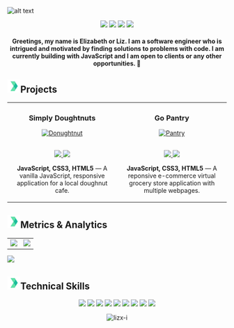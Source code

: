 ![alt text](https://github.com/lizx-i/lizx-i/blob/main/Light%20Grey%20Minimalist%20Fashion%20Designer%20LinkedIn%20Banner.gif)

<p align="center">
<a href="https://twitter.com/lizx_i"><img src="https://img.shields.io/badge/@lizx__i-61e2a9?&style=for-the-badge&logo=twitter&logoColor=white" height=27></a>
<a href="mailto:eoiruafemi@gmail.com"><img src="https://img.shields.io/badge/eoiruafemi@gmail.com-61e2a9?style=for-the-badge&logo=gmail&logoColor=white" height=27></a>
<a href="https://www.linkedin.com/in/eiruafemi/"><img src="https://img.shields.io/badge/elizabeth_iruafemi-61e2a9?style=for-the-badge&logo=linkedin&logoColor=white_" height=27></a>
<a href=""><img src="https://img.shields.io/badge/Download_Resume-61e2a9?style=for-the-badge&logo=googledrive&logoColor=white" height=27></a>
</p>

<h4 align="center">
    Greetings, my name is Elizabeth or Liz. I am a software engineer who is intrigued and motivated by finding solutions to problems with code. I am currently building with JavaScript and I am open to clients or any other opportunities. 🤍
</h4>

<h2 align="left"><img src="https://github.com/lizx-i/lizx-i/blob/main/icons8-chevron-right-48.png" height=30px>Projects</h2>

<table>
<tr>
<td width="50%">
<h3 align="center" color="white">Simply Doughtnuts</h3>
<div align="center" >  
<a href='https://simplydoughnuts.netlify.app/'>
<img src="" alt="Donughtnut" height="322px" width="100%" />
</a>
<br>
<br>
<p>
<a href="" target="_blank">
<img src="https://img.shields.io/badge/Code-lightgrey?style=for-the-badge&logo=github"/>
</a>  
<a href="https://simplydoughnuts.netlify.app/" target="_blank">
<img src="https://img.shields.io/badge/-website-green?style=for-the-badge&color=61e2a9"/>
</a>
</p>
<p><strong>JavaScript, CSS3, HTML5</strong> — A vanilla JavaScript, responsive application for a local doughnut cafe.</p>
</div>
</td>
    
    
<td width="50%">
<h3 align="center" color="white">Go Pantry</h3>
<div align="center" >  
<a href='https://gopantry.netlify.app/'>
<img src="" alt="Pantry" height="322px" width="100%" />
</a>
<br>
<br>
<p>
<a href="" target="_blank">
<img src="https://img.shields.io/badge/Code-lightgrey?style=for-the-badge&logo=github"/>
</a>  
<a href="https://gopantry.netlify.app/" target="_blank">
<img src="https://img.shields.io/badge/-website-green?style=for-the-badge&color=61e2a9"/>
</a>
</p>
<p><strong>JavaScript, CSS3, HTML5</strong> — A reponsive e-commerce virtual grocery store application with multiple webpages.</p>
</div>
</table>




















<h2 align="left"><img src="https://github.com/lizx-i/lizx-i/blob/main/icons8-chevron-right-48.png" height=30px>Metrics & Analytics</h2>
<div align="center">
<table>
<tr>
<td width="50%">
<img src="http://github-readme-streak-stats.herokuapp.com?user=lizx-i&hide_border=true&background=FFFFFF00&fire=61e2a9&currStreakLabel=20BE9D&ring=20BE9D&currStreakNum=61e2a9&sideNums=20BE9D&sideLabels=61e2a9&dates=999c9e&stroke=E0E0E04E">
</td>
<td width="50%">
<img width="100%" src="https://github-readme-stats.vercel.app/api?username=lizx-i&bg_color=FFFFFF00&hide_border=true&text_color=005da8&title_color=61e2a9&include_all_commits=true&count_private=true">
</table>
</div>
<img src="https://activity-graph.herokuapp.com/graph?username=lizx-i&bg_color=FFFFFF00&color=61e2a9&line=20BE9D&point=525352&hide_border=true&title_color=">


<h2 align="left"><img src="https://github.com/lizx-i/lizx-i/blob/main/icons8-chevron-right-48.png" height=30px>Technical Skills</h2>
<p align="center">
<img src="https://img.shields.io/badge/HTML5-61e2a9?style=for-the-badge&logo=html5&logoColor=white" height=30>
<img src="https://img.shields.io/badge/CSS3-61e2a9?style=for-the-badge&logo=css3&logoColor=white" height=30>
<img src="https://img.shields.io/badge/JavaScript-61e2a9?style=for-the-badge&logo=javascript&logoColor=white" height=30>
<img src="https://img.shields.io/badge/MongoDB-61e2a9?style=for-the-badge&logo=nodedotjs&logoColor=white" height=30>
<img src="https://img.shields.io/badge/Express.js-61e2a9?style=for-the-badge&logo=react&logoColor=white" height=30>
<img src="https://img.shields.io/badge/React.js-61e2a9?style=for-the-badge&logo=express&logoColor=white" height=30>
<img src="https://img.shields.io/badge/Node.js-61e2a9?style=for-the-badge&logo=mongodb&logoColor=white" height=30>
<img src="https://img.shields.io/badge/jQuery-61e2a9?style=for-the-badge&logo=jquery&logoColor=white" height=30>
<img src="https://img.shields.io/badge/GIT-61e2a9?style=for-the-badge&logo=git&logoColor=white" height=30>
</p>

<p align="center"> <img src="https://komarev.com/ghpvc/?username=lizx-i&label=Profile%20views&color=61e2a9&style=for-the-badge&logo=profile&logoColor=white_" alt="lizx-i" /> </p>











